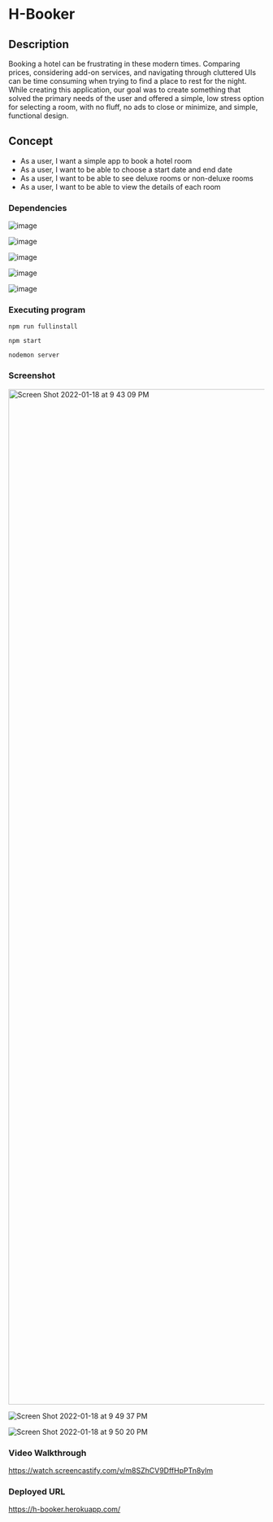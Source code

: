 # H-Booker


## Description
Booking a hotel can be frustrating in these modern times. Comparing prices, considering add-on services, and navigating through cluttered UIs can be time consuming when trying to find a place to rest for the night. While creating this application, our goal was to create something that solved the primary needs of the user and offered a simple, low stress option for selecting a room, with no fluff, no ads to close or minimize, and simple, functional design. 

## Concept

* As a user, I want a simple app to book a hotel room
* As a user, I want to be able to choose a start date and end date
* As a user, I want to be able to see deluxe rooms or non-deluxe rooms
* As a user, I want to be able to view the details of each room


### Dependencies


![image](https://user-images.githubusercontent.com/29662632/150062889-97ad40c4-11d2-4d17-bcc0-fdfff4264677.png)


![image](https://user-images.githubusercontent.com/29662632/150062259-e769690d-b289-45a3-8c60-b6f4ab8d26a3.png)

![image](https://user-images.githubusercontent.com/29662632/150062351-19def225-3981-4e82-86ac-bbdf3a2a004d.png)

![image](https://user-images.githubusercontent.com/29662632/150062601-019987ad-0abc-43da-9c67-2a7b89e1604b.png)

![image](https://user-images.githubusercontent.com/29662632/150062795-52da8136-6073-4196-a43c-6ed06c600533.png)





### Executing program

```
npm run fullinstall
```

```
npm start
```

```
nodemon server
```


### Screenshot
<img width="1995" alt="Screen Shot 2022-01-18 at 9 43 09 PM" src="https://user-images.githubusercontent.com/29662632/150060584-92ab239e-ebe7-496e-84ec-7bb72adc416a.png">

![Screen Shot 2022-01-18 at 9 49 37 PM](https://user-images.githubusercontent.com/29662632/150060649-d8e7a682-b8a4-4ccd-be25-650fb189bbff.png)

![Screen Shot 2022-01-18 at 9 50 20 PM](https://user-images.githubusercontent.com/29662632/150060713-b5d86df3-e3d9-4c04-b77b-a6836a6e9d6f.png)



### Video Walkthrough
https://watch.screencastify.com/v/m8SZhCV9DffHpPTn8ylm



### Deployed URL
https://h-booker.herokuapp.com/
